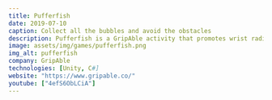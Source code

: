 ```yaml
---
title: Pufferfish
date: 2019-07-10
caption: Collect all the bubbles and avoid the obstacles
description: Pufferfish is a GripAble activity that promotes wrist radial/ulnar deviation and grip/release for exercise and rehabilitation. Help the pufferfish collecting all the bubbles whilst avoiding trash, fishing hooks and an array of enemies.
image: assets/img/games/pufferfish.png
img_alt: pufferfish
company: GripAble
technologies: [Unity, C#]
website: "https://www.gripable.co/"
youtube: ["4efS6ObLCiA"]
---
```

